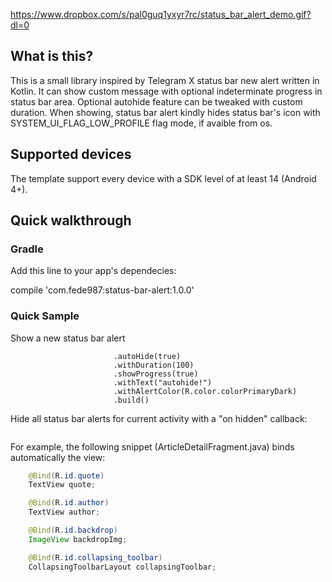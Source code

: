 https://www.dropbox.com/s/pal0guq1yxyr7rc/status_bar_alert_demo.gif?dl=0

## What is this?

This is a small library inspired by Telegram X status bar new alert written in Kotlin.
It can show custom message with optional indeterminate progress in status bar area.
Optional autohide feature can be tweaked with custom duration.
When showing, status bar alert kindly hides status bar's icon with SYSTEM_UI_FLAG_LOW_PROFILE flag mode, if avaible from os.

## Supported devices

The template support every device with a SDK level of at least 14 (Android 4+).


## Quick walkthrough

### Gradle

Add this line to your app's dependecies:

compile 'com.fede987:status-bar-alert:1.0.0'

### Quick Sample

Show a new status bar alert

``` StatusBarAlert.Builder(this@MainActivity)
                       .autoHide(true)
                       .withDuration(100)
                       .showProgress(true)
                       .withText("autohide!")
                       .withAlertColor(R.color.colorPrimaryDark)
                       .build()
```

Hide all status bar alerts for current activity with a "on hidden" callback:

``` StatusBarAlert.hide(this@MainActivity, Runnable {})
```

For example, the following snippet (ArticleDetailFragment.java) binds automatically the view:
```java
    @Bind(R.id.quote)
    TextView quote;

    @Bind(R.id.author)
    TextView author;

    @Bind(R.id.backdrop)
    ImageView backdropImg;

    @Bind(R.id.collapsing_toolbar)
    CollapsingToolbarLayout collapsingToolbar;
```




 
